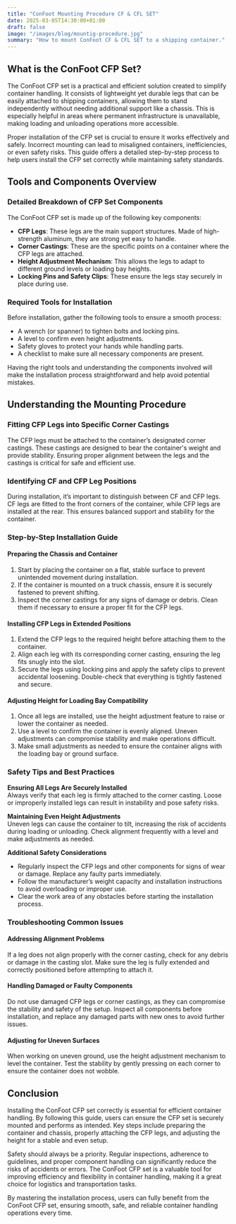 ```yaml
---
title: "ConFoot Mounting Procedure CF & CFL SET"
date: 2025-03-05T14:30:00+01:00
draft: false
image: "/images/blog/mountig-procedure.jpg"
summary: "How to mount ConFoot CF & CFL SET to a shipping container."
---
```


## What is the ConFoot CFP Set?  
The ConFoot CFP set is a practical and efficient solution created to simplify container handling. It consists of lightweight yet durable legs that can be easily attached to shipping containers, allowing them to stand independently without needing additional support like a chassis. This is especially helpful in areas where permanent infrastructure is unavailable, making loading and unloading operations more accessible.  

Proper installation of the CFP set is crucial to ensure it works effectively and safely. Incorrect mounting can lead to misaligned containers, inefficiencies, or even safety risks. This guide offers a detailed step-by-step process to help users install the CFP set correctly while maintaining safety standards.  


## Tools and Components Overview  

### Detailed Breakdown of CFP Set Components  
The ConFoot CFP set is made up of the following key components:  
- **CFP Legs**: These legs are the main support structures. Made of high-strength aluminum, they are strong yet easy to handle.  
- **Corner Castings**: These are the specific points on a container where the CFP legs are attached.  
- **Height Adjustment Mechanism**: This allows the legs to adapt to different ground levels or loading bay heights.  
- **Locking Pins and Safety Clips**: These ensure the legs stay securely in place during use.  

### Required Tools for Installation  
Before installation, gather the following tools to ensure a smooth process:  
- A wrench (or spanner) to tighten bolts and locking pins.  
- A level to confirm even height adjustments.  
- Safety gloves to protect your hands while handling parts.  
- A checklist to make sure all necessary components are present.  

Having the right tools and understanding the components involved will make the installation process straightforward and help avoid potential mistakes.  


## Understanding the Mounting Procedure  

### Fitting CFP Legs into Specific Corner Castings  
The CFP legs must be attached to the container’s designated corner castings. These castings are designed to bear the container's weight and provide stability. Ensuring proper alignment between the legs and the castings is critical for safe and efficient use.  

### Identifying CF and CFP Leg Positions  
During installation, it’s important to distinguish between CF and CFP legs. CF legs are fitted to the front corners of the container, while CFP legs are installed at the rear. This ensures balanced support and stability for the container.  


### Step-by-Step Installation Guide  

#### Preparing the Chassis and Container  
1. Start by placing the container on a flat, stable surface to prevent unintended movement during installation.  
2. If the container is mounted on a truck chassis, ensure it is securely fastened to prevent shifting.  
3. Inspect the corner castings for any signs of damage or debris. Clean them if necessary to ensure a proper fit for the CFP legs.  

#### Installing CFP Legs in Extended Positions  
1. Extend the CFP legs to the required height before attaching them to the container.  
2. Align each leg with its corresponding corner casting, ensuring the leg fits snugly into the slot.  
3. Secure the legs using locking pins and apply the safety clips to prevent accidental loosening. Double-check that everything is tightly fastened and secure.  

#### Adjusting Height for Loading Bay Compatibility  
1. Once all legs are installed, use the height adjustment feature to raise or lower the container as needed.  
2. Use a level to confirm the container is evenly aligned. Uneven adjustments can compromise stability and make operations difficult.  
3. Make small adjustments as needed to ensure the container aligns with the loading bay or ground surface.  


### Safety Tips and Best Practices  

**Ensuring All Legs Are Securely Installed**  
Always verify that each leg is firmly attached to the corner casting. Loose or improperly installed legs can result in instability and pose safety risks.  

**Maintaining Even Height Adjustments**  
Uneven legs can cause the container to tilt, increasing the risk of accidents during loading or unloading. Check alignment frequently with a level and make adjustments as needed.  

**Additional Safety Considerations**  
- Regularly inspect the CFP legs and other components for signs of wear or damage. Replace any faulty parts immediately.  
- Follow the manufacturer’s weight capacity and installation instructions to avoid overloading or improper use.  
- Clear the work area of any obstacles before starting the installation process.  


### Troubleshooting Common Issues  

#### Addressing Alignment Problems  
If a leg does not align properly with the corner casting, check for any debris or damage in the casting slot. Make sure the leg is fully extended and correctly positioned before attempting to attach it.  

#### Handling Damaged or Faulty Components  
Do not use damaged CFP legs or corner castings, as they can compromise the stability and safety of the setup. Inspect all components before installation, and replace any damaged parts with new ones to avoid further issues.  

#### Adjusting for Uneven Surfaces  
When working on uneven ground, use the height adjustment mechanism to level the container. Test the stability by gently pressing on each corner to ensure the container does not wobble.  


## Conclusion  

Installing the ConFoot CFP set correctly is essential for efficient container handling. By following this guide, users can ensure the CFP set is securely mounted and performs as intended. Key steps include preparing the container and chassis, properly attaching the CFP legs, and adjusting the height for a stable and even setup.  

Safety should always be a priority. Regular inspections, adherence to guidelines, and proper component handling can significantly reduce the risks of accidents or errors. The ConFoot CFP set is a valuable tool for improving efficiency and flexibility in container handling, making it a great choice for logistics and transportation tasks.  

By mastering the installation process, users can fully benefit from the ConFoot CFP set, ensuring smooth, safe, and reliable container handling operations every time.